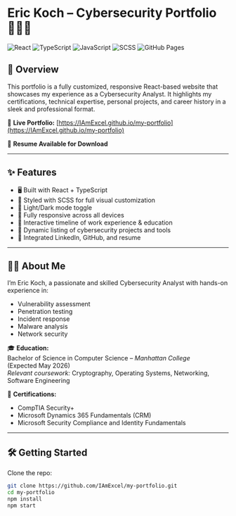 # Eric Koch – Cybersecurity Portfolio 👨‍💻🔐

![React](https://img.shields.io/badge/React-20232A?style=for-the-badge&logo=react&logoColor=61DAFB)
![TypeScript](https://img.shields.io/badge/TypeScript-007ACC?style=for-the-badge&logo=typescript&logoColor=white)
![JavaScript](https://img.shields.io/badge/JavaScript-F7DF1E?style=for-the-badge&logo=javascript&logoColor=black)
![SCSS](https://img.shields.io/badge/SCSS-CC6699?style=for-the-badge&logo=sass&logoColor=white)
![GitHub Pages](https://img.shields.io/badge/Deployed-GitHub_Pages-121013?style=for-the-badge&logo=github)

## 🔎 Overview

This portfolio is a fully customized, responsive React-based website that showcases my experience as a Cybersecurity Analyst. It highlights my certifications, technical expertise, personal projects, and career history in a sleek and professional format.

🔗 **Live Portfolio:** [https://IAmExcel.github.io/my-portfolio](https://IAmExcel.github.io/my-portfolio)

📄 **Resume Available for Download**

---

## ✨ Features

- 🖥️ Built with React + TypeScript
- 🎨 Styled with SCSS for full visual customization
- 🌙 Light/Dark mode toggle
- 📱 Fully responsive across all devices
- 🧠 Interactive timeline of work experience & education
- 🧰 Dynamic listing of cybersecurity projects and tools
- 🔗 Integrated LinkedIn, GitHub, and resume

---

## 👨‍💼 About Me

I’m Eric Koch, a passionate and skilled Cybersecurity Analyst with hands-on experience in:
- Vulnerability assessment
- Penetration testing
- Incident response
- Malware analysis
- Network security

🎓 **Education:**  
Bachelor of Science in Computer Science – *Manhattan College*  
(Expected May 2026)  
*Relevant coursework:* Cryptography, Operating Systems, Networking, Software Engineering

📜 **Certifications:**  
- CompTIA Security+  
- Microsoft Dynamics 365 Fundamentals (CRM)
- Microsoft Security Compliance and Identity Fundamentals

---

## 🛠️ Getting Started

Clone the repo:

```bash
git clone https://github.com/IAmExcel/my-portfolio.git
cd my-portfolio
npm install
npm start
